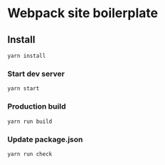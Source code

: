 # Webpack site boilerplate

## Install
    yarn install    
### Start dev server
    yarn start
### Production build    
    yarn run build
### Update package.json
    yarn run check
